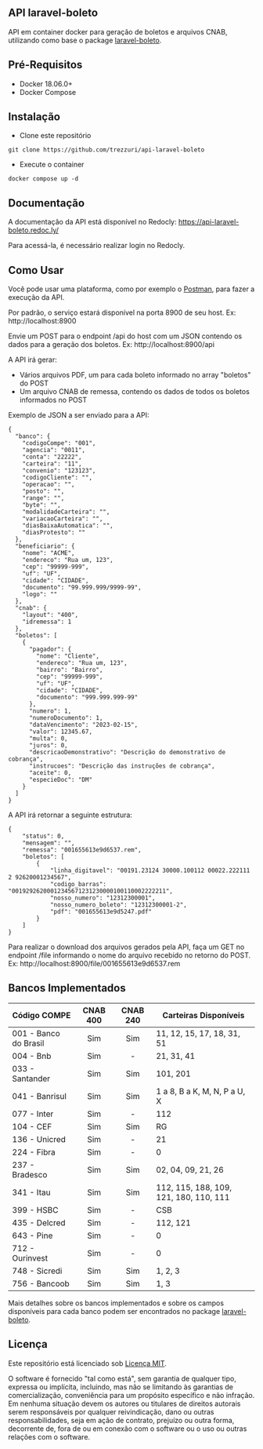 ## API laravel-boleto

API em container docker para geração de boletos e arquivos CNAB, utilizando como base o package [laravel-boleto](https://github.com/eduardokum/laravel-boleto).

## Pré-Requisitos

- Docker 18.06.0+
- Docker Compose 

## Instalação

- Clone este repositório
```
git clone https://github.com/trezzuri/api-laravel-boleto
```

- Execute o container
```
docker compose up -d
```

## Documentação

A documentação da API está disponível no Redocly: https://api-laravel-boleto.redoc.ly/

Para acessá-la, é necessário realizar login no Redocly.

## Como Usar

Você pode usar uma plataforma, como por exemplo o [Postman](https://www.postman.com), para fazer a execução da API.

Por padrão, o serviço estará disponível na porta 8900 de seu host. Ex: http://localhost:8900

Envie um POST para o endpoint /api do host com um JSON contendo os dados para a geração dos boletos. Ex: http://localhost:8900/api

A API irá gerar:
- Vários arquivos PDF, um para cada boleto informado no array "boletos" do POST
- Um arquivo CNAB de remessa, contendo os dados de todos os boletos informados no POST

Exemplo de JSON a ser enviado para a API:
```
{
  "banco": {
    "codigoCompe": "001",
    "agencia": "0011",
    "conta": "22222",
    "carteira": "11",
    "convenio": "123123",
    "codigoCliente": "",
    "operacao": "",
    "posto": "",
    "range": "",
    "byte": "",
    "modalidadeCarteira": "",
    "variacaoCarteira": "",
    "diasBaixaAutomatica": "",
    "diasProtesto": ""
  },
  "beneficiario": {
    "nome": "ACME",
    "endereco": "Rua um, 123",
    "cep": "99999-999",
    "uf": "UF",
    "cidade": "CIDADE",
    "documento": "99.999.999/9999-99",
    "logo": ""
  },
  "cnab": {
    "layout": "400",
    "idremessa": 1
  },
  "boletos": [
    {
      "pagador": {
        "nome": "Cliente",
        "endereco": "Rua um, 123",
        "bairro": "Bairro",
        "cep": "99999-999",
        "uf": "UF",
        "cidade": "CIDADE",
        "documento": "999.999.999-99"
      },
      "numero": 1,
      "numeroDocumento": 1,
      "dataVencimento": "2023-02-15",
      "valor": 12345.67,
      "multa": 0,
      "juros": 0,
      "descricaoDemonstrativo": "Descrição do demonstrativo de cobrança",
      "instrucoes": "Descrição das instruções de cobrança",
      "aceite": 0,
      "especieDoc": "DM"
    }
  ]
}
```

A API irá retornar a seguinte estrutura:
```
{
    "status": 0,
    "mensagem": "",
    "remessa": "001655613e9d6537.rem",
    "boletos": [
        {
            "linha_digitavel": "00191.23124 30000.100112 00022.222111 2 92620001234567",
            "codigo_barras": "00192926200012345671231230000100110002222211",
            "nosso_numero": "12312300001",
            "nosso_numero_boleto": "12312300001-2",
            "pdf": "001655613e9d5247.pdf"
        }
    ]
}
```

Para realizar o download dos arquivos gerados pela API, faça um GET no endpoint /file informando o nome do arquivo recebido no retorno do POST. Ex: http://localhost:8900/file/001655613e9d6537.rem

## Bancos Implementados

| Código COMPE | CNAB 400 | CNAB 240 | Carteiras Disponíveis |
| ------------ | :------: | :------: | --------------------- |
| 001 - Banco do Brasil | Sim | Sim | 11, 12, 15, 17, 18, 31, 51 |
| 004 - Bnb | Sim | - | 21, 31, 41 |
| 033 - Santander | Sim | Sim | 101, 201 |
| 041 - Banrisul | Sim | Sim | 1 a 8, B a K, M, N, P a U, X |
| 077 - Inter | Sim |  - | 112 |
| 104 - CEF | Sim | Sim | RG |
| 136 - Unicred | Sim |  - | 21 |
| 224 - Fibra | Sim |  - | 0 |
| 237 - Bradesco | Sim | Sim | 02, 04, 09, 21, 26 |
| 341 - Itau | Sim | Sim | 112, 115, 188, 109, 121, 180, 110, 111 |
| 399 - HSBC | Sim |  - | CSB |
| 435 - Delcred | Sim |  - | 112, 121 |
| 643 - Pine | Sim |  - | 0 |
| 712 - Ourinvest | Sim |  - | 0 |
| 748 - Sicredi | Sim | Sim | 1, 2, 3 |
| 756 - Bancoob | Sim | Sim | 1, 3 |

Mais detalhes sobre os bancos implementados e sobre os campos disponíveis para cada banco podem ser encontrados no package [laravel-boleto](https://github.com/eduardokum/laravel-boleto).


## Licença

Este repositório está licenciado sob [Licença MIT](https://github.com/trezzuri/api-laravel-boleto/blob/master/LICENSE).

O software é fornecido "tal como está", sem garantia de qualquer tipo, expressa ou implícita, incluindo, mas não se limitando às garantias de comercialização, conveniência para um propósito específico e não infração. Em nenhuma situação devem os autores ou titulares de direitos autorais serem responsáveis por qualquer reivindicação, dano ou outras responsabilidades, seja em ação de contrato, prejuízo ou outra forma, decorrente de, fora de ou em conexão com o software ou o uso ou outras relações com o software.